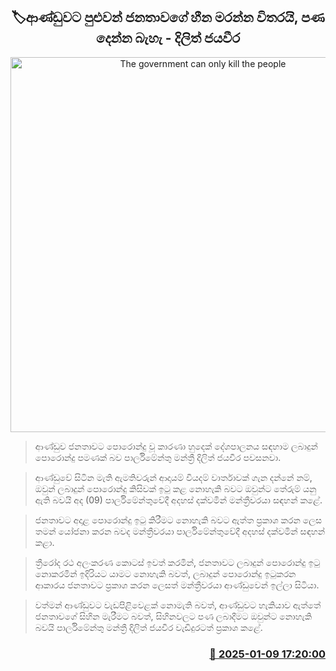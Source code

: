 <p align='center'><b><h2 align='center' title='The government can only kill the people's dreams, not give them life - Dilith Jayaweera'>🏷ආණ්ඩුවට පුළුවන් ජනතාවගේ හී​න මරන්න විතරයි, පණ දෙන්න බැහැ - දිලිත් ජයවීර</h2></b></p>
<p align='center'><img src='https://helakuru.sgp1.cdn.digitaloceanspaces.com/esana/images/lib/dilith-jayaweera-parliment-new.jpg' width='600' alt='The government can only kill the people's dreams, not give them life - Dilith Jayaweera'></p>

> ආණ්ඩුව ජනතාවට පොරොන්දු වූ කාරණා හුදෙක් දේශපාලනය සඳහාම ලබාදුන් පොරොන්දු පමණක් බව පාර්ලිමේන්තු මන්ත්‍රී දිලිත් ජයවීර පවසනවා.

> ආණ්ඩුවේ සිටින මැති ඇමතිවරුන් ආදායම් වියදම් වාර්තාවක් ගැන දන්නේ නම්, ඔවුන් ලබාදුන් පොරොන්දු කිසිවක් ඉටු කළ නොහැකි බවට ඔවුන්ට තේරුම් යනු ඇති බවයි අද (09) පාර්ලිමේන්තුවේදී අදහස් දක්වමින් මන්ත්‍රීවරයා සඳහන් කළේ.

> ජනතාවට අදාළ පොරොන්දු ඉටු කිරීමට නොහැකි බවට ඇත්ත ප්‍රකාශ කරන ලෙස තමන් යෝජනා කරන බවද මන්ත්‍රීවරයා පාර්ලිමේන්තුවේදී අදහස් දක්වමින් සඳහන් කළා.

> ත්‍රීරෝද රථ අලංකරණ කොටස් ඉවත් කරමින්, ජනතාවට ලබාදුන් පොරොන්දු ඉටු නොකරමින් ඉදිරියට යාමට නොහැකි බවත්, ලබාදුන් පොරොන්දු ඉටුකරන ආකාරය ජනතාවට ප්‍රකාශ කරන ලෙසත් මන්ත්‍රීවරයා ආණ්ඩුවෙන් ඉල්ලා සිටියා.

> වත්මන් ආණ්ඩුවට වැඩපිළිවෙළක් නොමැති බවත්, ආණ්ඩුවට හැකියාව ඇත්තේ ජනතාවගේ සිහින මැරීමට බවත්, සිහිනවලට පණ ලබාදීමට ඔවුන්ට නොහැකි බවයි පාර්ලිමේන්තු මන්ත්‍රී දිලිත් ජයවීර වැඩිදුරටත් ප්‍රකාශ කළේ.



<h3 align='right'><a href='https://www.helakuru.lk/esana/p/106474/'>📅 2025-01-09 17:20:00</a></h3>
